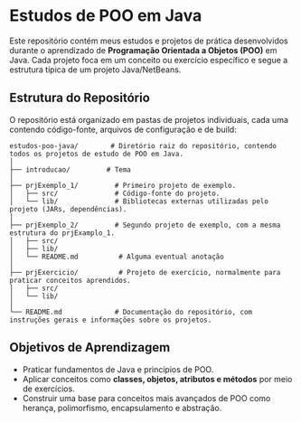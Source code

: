 # Estudos de POO em Java

Este repositório contém meus estudos e projetos de prática desenvolvidos durante o aprendizado de **Programação Orientada a Objetos (POO)** em Java.
Cada projeto foca em um conceito ou exercício específico e segue a estrutura típica de um projeto Java/NetBeans.

## Estrutura do Repositório

O repositório está organizado em pastas de projetos individuais, cada uma contendo código-fonte, arquivos de configuração e de build:

```
estudos-poo-java/        # Diretório raiz do repositório, contendo todos os projetos de estudo de POO em Java.
│
├── introducao/         # Tema
│
├── prjExemplo_1/         # Primeiro projeto de exemplo.
│   ├── src/              # Código-fonte do projeto.
│   └── lib/              # Bibliotecas externas utilizadas pelo projeto (JARs, dependências).
│
├── prjExemplo_2/         # Segundo projeto de exemplo, com a mesma estrutura do prjExamplo_1.
│   ├── src/
│   ├── lib/
│   └── README.md          # Alguma eventual anotação
│
├── prjExercicio/          # Projeto de exercício, normalmente para praticar conceitos aprendidos.
│   ├── src/
│   └── lib/
│
└── README.md             # Documentação do repositório, com instruções gerais e informações sobre os projetos.
```

## Objetivos de Aprendizagem

* Praticar fundamentos de Java e princípios de POO.
* Aplicar conceitos como **classes, objetos, atributos e métodos** por meio de exercícios.
* Construir uma base para conceitos mais avançados de POO como herança, polimorfismo, encapsulamento e abstração.
